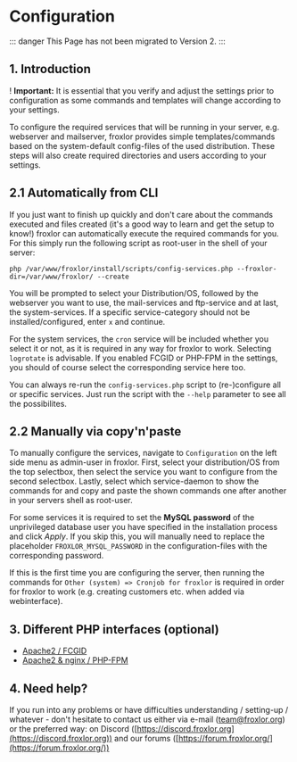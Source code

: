 # Configuration

::: danger
This Page has not been migrated to Version 2.
:::

## 1. Introduction

! **Important:** It is essential that you verify and adjust the settings prior to configuration as some commands and templates will change according to your settings.

To configure the required services that will be running in your server, e.g. webserver and mailserver, froxlor provides simple templates/commands based on the system-default config-files of the used distribution. These steps will also create required directories and users according to your settings.

## 2.1 Automatically from CLI

If you just want to finish up quickly and don't care about the commands executed and files created (it's a good way to learn and get the setup to know!) froxlor can automatically execute the required commands for you. For this simply run the following script as root-user in the shell of your server:

```shell
php /var/www/froxlor/install/scripts/config-services.php --froxlor-dir=/var/www/froxlor/ --create
```

You will be prompted to select your Distribution/OS, followed by the webserver you want to use, the mail-services and ftp-service and at last, the system-services. If a specific service-category should not be installed/configured, enter `x` and continue.

For the system services, the `cron` service will be included whether you select it or not, as it is required in any way for froxlor to work.
Selecting `logrotate` is advisable. If you enabled FCGID or PHP-FPM in the settings, you should of course select the corresponding service here too.

You can always re-run the `config-services.php` script to (re-)configure all or specific services. Just run the script with the `--help` parameter to see all the possibilites.

## 2.2 Manually via copy'n'paste

To manually configure the services, navigate to `Configuration` on the left side menu as admin-user in froxlor. First, select your distribution/OS from the top selectbox, then select the service you want to configure from the second selectbox. Lastly, select which service-daemon to show the commands for and copy and paste the shown commands one after another in your servers shell as root-user.

For some services it is required to set the **MySQL password** of the unprivileged database user you have specified in the installation process and click _Apply_. If you skip this, you will manually need to replace the placeholder `FROXLOR_MYSQL_PASSWORD` in the configuration-files with the corresponding password.

If this is the first time you are configuring the server, then running the commands for `Other (system) => Cronjob for froxlor` is required in order for froxlor to work (e.g. creating customers etc. when added via webinterface).

## 3. Different PHP interfaces (optional)

* [Apache2 / FCGID](/general/configuration/fcgid.html)
* [Apache2 & nginx / PHP-FPM](/general/configuration/php-fpm.html)

## 4. Need help?
If you run into any problems or have difficulties understanding / setting-up / whatever - don't hesitate to contact us either via e-mail ([team@froxlor.org](mailto:team@froxlor.org)) or the preferred way: on Discord ([https://discord.froxlor.org](https://discord.froxlor.org)) and our forums ([https://forum.froxlor.org/](https://forum.froxlor.org/))